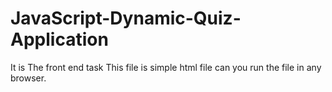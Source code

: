 # JavaScript-Dynamic-Quiz-Application
It is The front end task 
This file is simple html file can you run the file in any browser.
